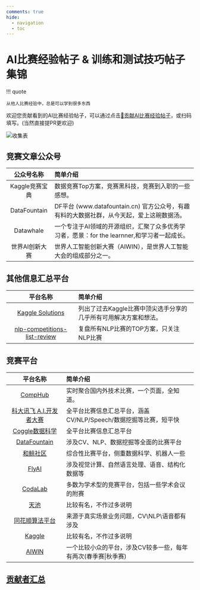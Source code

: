 ```yaml
---
comments: true
hide:
  - navigation
  - toc
---
```


# AI比赛经验帖子 & 训练和测试技巧帖子集锦

!!! quote

    从他人比赛经验中，总是可以学到很多东西


欢迎您贡献看到的AI比赛经验帖子，可以通过点击[🌈贡献AI比赛经验帖子](https://www.wjx.cn/vm/PRivSRh.aspx#)，或扫码填写。(当然直接提PR更欢迎)

![收集表](https://user-images.githubusercontent.com/28639377/222939092-5e118d92-0010-4ee1-870a-5891d6b07e66.png?width=15vw)


## 竞赛文章公众号

| **公众号名称** | **简单介绍** |
|:---:|:---|
|Kaggle竞赛宝典| 数据竞赛Top方案，竞赛黑科技，竞赛到入职的一些感想。|
| DataFountain | DF平台 \(www\.datafountain\.cn\) 官方公众号，有趣有料的大数据社群，从今天起，爱上这碗数据汤。|
| Datawhale | 一个专注于AI领域的开源组织，汇聚了众多优秀学习者，愿景：for the learnner,和学习者一起成长。|
| 世界AI创新大赛 | 世界人工智能创新大赛（AIWIN），是世界人工智能大会的组成部分之一。|

## 其他信息汇总平台

| **平台名称** | **简单介绍** |
|:---:|:---|
|[Kaggle Solutions](https://farid.one/kaggle-solutions/)|列出了过去Kaggle比赛中顶尖选手分享的几乎所有可用解决方案和想法。|
|[nlp-competitions-list-review](https://github.com/zhpmatrix/nlp-competitions-list-review)|复盘所有NLP比赛的TOP方案，只关注NLP比赛|

## 竞赛平台

| **平台名称** | **简单介绍** |
|:---:|:---|
|[CompHub](https://comphub.notion.site/comphub/CompHub-c353e310c8f84846ace87a13221637e8) | 实时聚合国内外技术比赛，一个页面，全知道。 |
|[科大讯飞 A\.I\.开发者大赛](https://challenge.xfyun.cn/) | 全平台比赛信息汇总平台，涵盖CV/NLP/Speech/数据挖掘等比赛，短平快 |
| [Coggle数据科学](https://coggle.club/) | 全平台比赛信息汇总平台 |
| [DataFountain](https://www.datafountain.cn/competitions) | 涉及CV、NLP、数据挖掘等全面的比赛平台 |
| [和鲸社区](https://www.heywhale.com/home/competitions) | 综合性比赛平台，侧重数据科学、机器人一些 |
| [FlyAI](https://www.flyai.com/) | 涉及视觉计算、自然语言处理、语音、结构化数据等 |
| [CodaLab](https://competitions.codalab.org/competitions) | 多数为学术型的竞赛平台，包括一些学术会议的附赛 |
| [天池](https://tianchi.aliyun.com/competition/gameList/activeList) | 比较有名，不作过多说明 |
| [同花顺算法平台](http://contest.aicubes.cn/#/) | 来源于真实场景业务问题，CV\\NLP\\语音都有涉及 |
| [Kaggle](https://www.kaggle.com/competitions) | 比较有名，不作过多说明 |
| [AIWIN](http://ailab.aiwin.org.cn/competitions/) | 一个比较小众的平台，涉及CV较多一些，每年有两次\(春季赛\|秋季赛\) |

## [贡献者汇总](https://github.com/SWHL/AI-Competition-Collections/issues/2)
